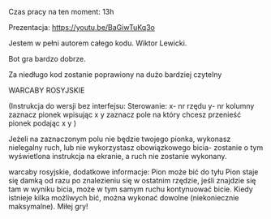 Czas pracy na ten moment: 13h

Prezentacja: https://youtu.be/BaGiwTuKq3o

Jestem w pełni autorem całego kodu. Wiktor Lewicki.

Bot gra bardzo dobrze.

Za niedługo kod zostanie poprawiony na dużo bardziej czytelny

WARCABY ROSYJSKIE

(Instrukcja do wersji bez interfejsu:
Sterowanie:
x- nr rzędu
y- nr kolumny
zaznacz pionek wpisując x y
zaznacz pole na który chcesz przenieść pionek podając x y
)

Jeżeli na zaznaczonym polu nie będzie twojego pionka, wykonasz nielegalny ruch,
lub nie wykorzystasz obowiązkowego bicia- zostanie o tym wyświetlona instrukcja na ekranie, a ruch
nie zostanie wykonany.

warcaby rosyjskie, dodatkowe informacje:
Pion może bić do tyłu
Pion staje się damką od razu po znalezieniu się w ostatnim rzędzie, jeśli znajdzie się tam w wyniku bicia, może w tym samym ruchu kontynuować bicie.
Kiedy istnieje kilka możliwych bić, można wykonać dowolne (niekoniecznie maksymalne).
Miłej gry!


